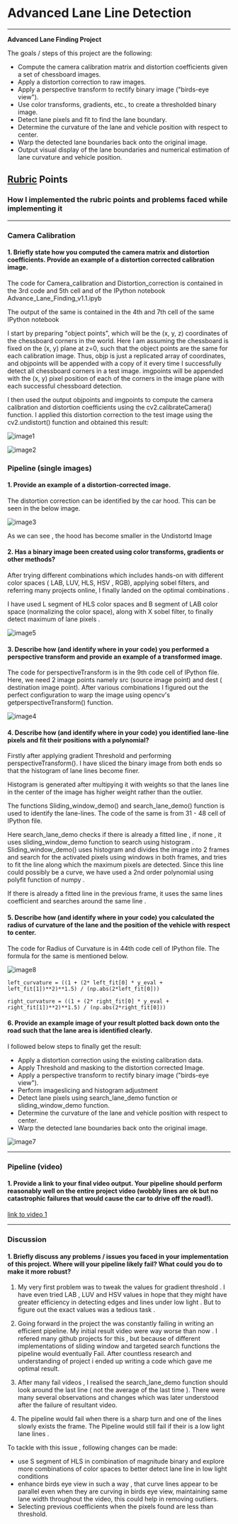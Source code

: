 # **Advanced Lane Line Detection**
---

**Advanced Lane Finding Project**

The goals / steps of this project are the following:

* Compute the camera calibration matrix and distortion coefficients given a set of chessboard images.
* Apply a distortion correction to raw images.
* Apply a perspective transform to rectify binary image ("birds-eye view").
* Use color transforms, gradients, etc., to create a thresholded binary image.
* Detect lane pixels and fit to find the lane boundary.
* Determine the curvature of the lane and vehicle position with respect to center.
* Warp the detected lane boundaries back onto the original image.
* Output visual display of the lane boundaries and numerical estimation of lane curvature and vehicle position.

[//]: # (Image References)

[image1]: ./writeup_images/Chessboardcorners.jpg "Chessboardcorners"
[image2]: ./writeup_images/undistort_image.jpg "undistort_image"
[image3]: ./writeup_images/undistort_testimage.jpg "undistort_testimage"
[image4]: ./writeup_images/birds_eye_view.jpg "birds_eye_view"
[image5]: ./writeup_images/threshold.jpg "threshold"
[image6]: ./writeup_images/threshold_birds_eye_view.jpg "threshold_birds_eye_view"
[image7]: ./writeup_images/lane_line.jpg "Output"
[image8]: ./writeup_images/Capture.JPG "Radius of Curvature"
[video1]: ./project_video_output.mp4 "Video1"
[video2]: ./challenge_video_output/mp4 "Video2"
[video3]: ./harder_challenge_video_output.mp4 "Video3"

## [Rubric](https://review.udacity.com/#!/rubrics/571/view) Points


### How I implemented the rubric points and problems faced while implementing it
---

### Camera Calibration

#### 1. Briefly state how you computed the camera matrix and distortion coefficients. Provide an example of a distortion corrected calibration image.

The code for Camera_calibration and Distortion_correction is contained in the 3rd code and 5th cell and of the IPython notebook Advance_Lane_Finding_v1.1.ipyb

The output of the same is contained in the 4th and 7th cell of the same IPython notebook


I start by preparing "object points", which will be the (x, y, z) coordinates of the chessboard corners in the
world. Here I am assuming the chessboard is fixed on the (x, y) plane at z=0, such that the object points are
the same for each calibration image. Thus, objp is just a replicated array of coordinates, and objpoints
will be appended with a copy of it every time I successfully detect all chessboard corners in a test image.
imgpoints will be appended with the (x, y) pixel position of each of the corners in the image plane with
each successful chessboard detection.

I then used the output objpoints and imgpoints to compute the camera calibration and distortion
coefficients using the cv2.calibrateCamera() function. I applied this distortion correction to the test
image using the cv2.undistort() function and obtained this result:

![image1]

![image2]



### Pipeline (single images)

#### 1. Provide an example of a distortion-corrected image.

The distortion correction can be identified by the car hood. This can be seen in the below image.

![image3]

As we can see , the hood has become smaller in the Undistortd Image

#### 2. Has a binary image been created using color transforms, gradients or other methods?

After trying different combinations which includes hands-on with different color spaces ( LAB, LUV, HLS, HSV , RGB), applying sobel filters, and referring many projects online, I finally landed on the optimal combinations .

I have used L segment of HLS color spaces and B segment of LAB color space (normalizing the color space), along with X sobel filter, to finally detect maximum of lane pixels .


![image5]

#### 3. Describe how (and identify where in your code) you performed a perspective transform and provide an example of a transformed image.

The code for perspectiveTransform is in the 9th code cell of IPython file.
Here, we need 2 image points namely src (source image point) and dest ( destination image point). After various combinations I  figured out the perfect configuration to warp the image using opencv's getperspectiveTransform() function.

![image4]


#### 4. Describe how (and identify where in your code) you identified lane-line pixels and fit their positions with a polynomial?

Firstly after applying gradient Threshold and performing perspectiveTransform(). I have sliced the binary image from both ends so that the histogram of lane lines become finer.

Histogram is generated after multipying it with weights so that the lanes line in the center of the image has higher weight rather than the outlier.

The functions Sliding_window_demo() and search_lane_demo() function is used to identify the lane-lines. The code of the same is from 31 - 48 cell of IPython file.

Here search_lane_demo checks if there is already a fitted line , if none , it uses sliding_window_demo function to search using histogram . Sliding_window_demo() uses histogram and divides the image into 2 frames and search for the activated pixels using windows in both frames, and tries to fit the line along which the maximum pixels are detected. Since this line could possibly be a curve, we have used a 2nd order polynomial using polyfit function of numpy .

If there is already a fitted line in the previous frame, it uses the same lines coefficient and searches around the same line .

#### 5. Describe how (and identify where in your code) you calculated the radius of curvature of the lane and the position of the vehicle with respect to center.

The code for Radius of Curvature is in 44th code cell of IPython file.
The formula for the same is mentioned below.

![image8]

`left_curvature = ((1 + (2* left_fit[0] * y_eval + left_fit[1])**2)**1.5) / (np.abs(2*left_fit[0]))`

`right_curvature = ((1 + (2* right_fit[0] * y_eval + right_fit[1])**2)**1.5) / (np.abs(2*right_fit[0]))`

#### 6. Provide an example image of your result plotted back down onto the road such that the lane area is identified clearly.

I followed below steps to finally get the result:

* Apply a distortion correction using the existing calibration data.
* Apply Threshold and masking to the distortion corrected Image.
* Apply a perspective transform to rectify binary image ("birds-eye view").
* Perform imageslicing and histogram adjustment
* Detect lane pixels using search_lane_demo function or sliding_window_demo function.
* Determine the curvature of the lane and vehicle position with respect to center.
* Warp the detected lane boundaries back onto the original image.

![image7]

---

### Pipeline (video)

#### 1. Provide a link to your final video output.  Your pipeline should perform reasonably well on the entire project video (wobbly lines are ok but no catastrophic failures that would cause the car to drive off the road!).

[link to video 1](./project_video_output.mp4)


---

### Discussion

#### 1. Briefly discuss any problems / issues you faced in your implementation of this project.  Where will your pipeline likely fail?  What could you do to make it more robust?

1. My very first problem was to tweak the values for gradient threshold . I have even tried LAB , LUV and HSV values in hope that they might have greater efficiency in detecting edges and lines under low light . But to figure out the exact values was a tedious task .

2. Going forward in the project the was constantly failing in writing an efficient pipeline. My initial result video were way worse than now . I refered many github projects for this , but because of different implementations of sliding window and targeted search functions the pipeline would eventually Fail. After countless research and understanding of project i ended up writing a code which gave me optimal result.

3. After many fail videos , I realised the search_lane_demo function should look around the last line ( not the average of the last time ). There were many several observations and changes which was later understood after the failure of resultant video.

4. The pipeline would fail when there is a sharp turn and one of the lines slowly exists the frame. The Pipeline would still fail if their is a low light lane lines .

To tackle with this issue ,  following changes can be made:
 * use S segment of HLS in combination of magnitude binary and explore more combinations of color spaces to better detect lane line in low light conditions
 * enhance birds eye view in such a way , that curve lines appear to be parallel even when they are curving in birds eye view, maintaining same lane width throughout the video, this could help in removing outliers.
 * Selecting previous coefficients when the pixels found are less than threshold.
